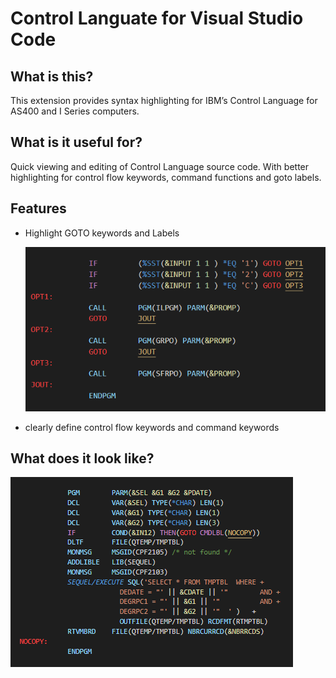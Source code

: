 # Control Languate for Visual Studio Code

## What is this?
This extension provides syntax highlighting for IBM’s Control Language for AS400 and I Series computers.

## What is it useful for?
Quick viewing and editing of Control Language source code. With better highlighting for control flow keywords, command functions and goto labels.

## Features 
* Highlight GOTO keywords and Labels

  ![pic2.cl](https://raw.githubusercontent.com/RoySpino/RB_SNS_VSCodeExtentions/main/Images/CL_Sample_002.png)
* clearly define control flow keywords and command keywords

## What does it look like?
 ![pic1.cl](https://raw.githubusercontent.com/RoySpino/RB_SNS_VSCodeExtentions/main/SpineNetSystems.cl/Images/CL_Sample_001.png)

 
